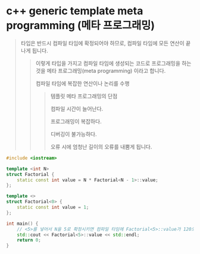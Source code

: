 # c++ generic template meta programming (메타 프로그래밍)

> 타입은 반드시 컴파일 타임에 확정되어야 하므로, 컴파일 타임에 모든 연산이 끝나게 됩니다.
>
> > 이렇게 타입을 가지고 컴파일 타임에 생성되는 코드로 프로그래밍을 하는 것을 메타 프로그래밍(meta programming) 이라고 합니다.
> >
> > 컴파일 타임에 복잡한 연산이나 논리를 수행
> >
> > > 템플릿 메타 프로그래밍의 단점
> > >
> > > 컴파일 시간이 늘어난다.
> > >
> > > 프로그래밍이 복잡하다.
> > >
> > > 디버깅이 불가능하다.
> > >
> > > 오류 시에 엄청난 길이의 오류를 내뿜게 됩니다.

```cpp
#include <iostream>

template <int N>
struct Factorial {
    static const int value = N * Factorial<N - 1>::value;
};

template <>
struct Factorial<0> {
    static const int value = 1;
};

int main() {
    // <5>를 넣어서 N을 5로 확정시키면 컴파일 타임에 Factorial<5>::value가 120으로 확정된다.
    std::cout << Factorial<5>::value << std::endl;
    return 0;
}
```
